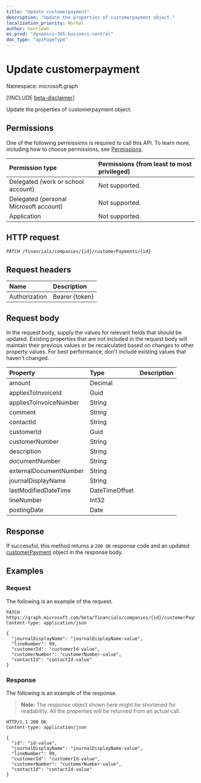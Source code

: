 ```yaml
---
title: "Update customerpayment"
description: "Update the properties of customerpayment object."
localization_priority: Normal
author: henrikwh
ms.prod: "dynamics-365-business-central"
doc_type: "apiPageType"
---
```


# Update customerpayment
Namespace: microsoft.graph

[!INCLUDE [beta-disclaimer](../../includes/beta-disclaimer.md)]

Update the properties of customerpayment object.

## Permissions

One of the following permissions is required to call this API. To learn more, including how to choose permissions, see [Permissions](/graph/permissions-reference).

| Permission type                        | Permissions (from least to most privileged) |
|:---------------------------------------|:--------------------------------------------|
| Delegated (work or school account)     | Not supported. |
| Delegated (personal Microsoft account) | Not supported. |
| Application                            | Not supported. |

## HTTP request

<!-- { "blockType": "ignored" } -->

```http
PATCH /financials/companies/{id}/customerPayments/{id}
```

## Request headers

| Name       | Description|
|:-----------|:-----------|
| Authorization | Bearer {token} |

## Request body

In the request body, supply the values for relevant fields that should be updated. Existing properties that are not included in the request body will maintain their previous values or be recalculated based on changes to other property values. For best performance, don't include existing values that haven't changed.

| Property     | Type        | Description |
|:-------------|:------------|:------------|
|amount|Decimal||
|appliesToInvoiceId|Guid||
|appliesToInvoiceNumber|String||
|comment|String||
|contactId|String||
|customerId|Guid||
|customerNumber|String||
|description|String||
|documentNumber|String||
|externalDocumentNumber|String||
|journalDisplayName|String||
|lastModifiedDateTime|DateTimeOffset||
|lineNumber|Int32||
|postingDate|Date||

## Response

If successful, this method returns a `200 OK` response code and an updated [customerPayment](../resources/dynamics-customerpayment.md) object in the response body.

## Examples

### Request

The following is an example of the request.
<!-- {
  "blockType": "request",
  "name": "update_customerpayment"
}-->

```http
PATCH https://graph.microsoft.com/beta/financials/companies/{id}/customerPayments/{id}
Content-type: application/json

{
  "journalDisplayName": "journalDisplayName-value",
  "lineNumber": 99,
  "customerId": "customerId-value",
  "customerNumber": "customerNumber-value",
  "contactId": "contactId-value"
}
```

### Response

The following is an example of the response.

> **Note:** The response object shown here might be shortened for readability. All the properties will be returned from an actual call.

<!-- {
  "blockType": "response",
  "truncated": true,
  "@odata.type": "microsoft.graph.customerPayment"
} -->

```http
HTTP/1.1 200 OK
Content-type: application/json

{
  "id": "id-value",
  "journalDisplayName": "journalDisplayName-value",
  "lineNumber": 99,
  "customerId": "customerId-value",
  "customerNumber": "customerNumber-value",
  "contactId": "contactId-value"
}
```

<!-- uuid: 16cd6b66-4b1a-43a1-adaf-3a886856ed98
2019-02-04 14:57:30 UTC -->
<!-- {
  "type": "#page.annotation",
  "description": "Update customerpayment",
  "keywords": "",
  "section": "documentation",
  "tocPath": ""
}-->